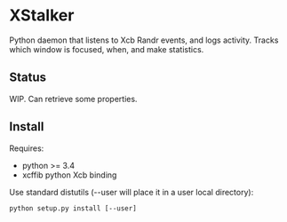 XStalker
========

Python daemon that listens to Xcb Randr events, and logs activity.
Tracks which window is focused, when, and make statistics.

Status
------

WIP.
Can retrieve some properties.

Install
-------

Requires:
* python >= 3.4
* xcffib python Xcb binding

Use standard distutils (--user will place it in a user local directory):

    python setup.py install [--user]

